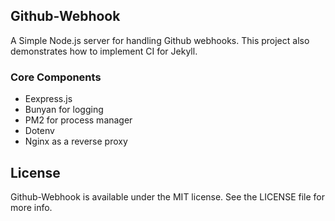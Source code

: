 ## Github-Webhook

A Simple Node.js server for handling Github webhooks. This project also demonstrates how to implement CI for Jekyll.

### Core Components

- Eexpress.js
- Bunyan for logging
- PM2 for process manager
- Dotenv
- Nginx as a reverse proxy

## License

Github-Webhook is available under the MIT license. See the LICENSE file for more info.

